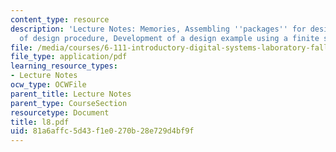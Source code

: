 ```yaml
---
content_type: resource
description: 'Lecture Notes: Memories, Assembling ''packages'' for designs, Discussion
  of design procedure, Development of a design example using a finite state machine'
file: /media/courses/6-111-introductory-digital-systems-laboratory-fall-2002/81a6affc5d43f1e0270b28e729d4bf9f_l8.pdf
file_type: application/pdf
learning_resource_types:
- Lecture Notes
ocw_type: OCWFile
parent_title: Lecture Notes
parent_type: CourseSection
resourcetype: Document
title: l8.pdf
uid: 81a6affc-5d43-f1e0-270b-28e729d4bf9f
---
```

